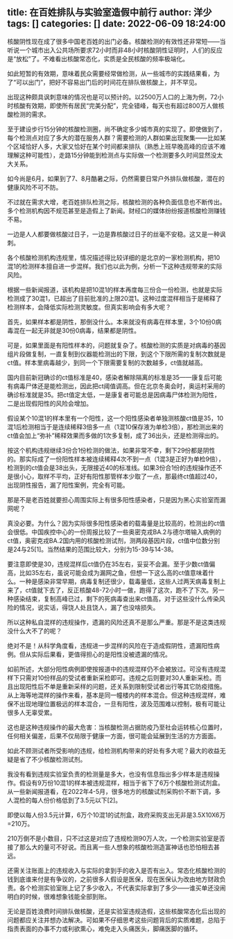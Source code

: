 title: 在百姓排队与实验室造假中前行
author: 洋少
tags: []
categories: []
date: 2022-06-09 18:24:00
---
核酸阴性现在成了很多中国老百姓的出门必备。<!-- more -->核酸检测的有效性还非常短——当听说一个城市出入公共场所要求72小时而非48小时核酸阴性证明时，人们的反应是“放松”了。不难看出核酸常态化，实质是全民核酸的频率极端化。

如此短暂的有效期，意味着民众需要经常做检测，从一些城市的实践结果看，为了“可以出门”，把好不容易出门后的时间花在排队做核酸上，并不罕见。

出现这种颇具讽刺意味的情况也是可以预计的。以2500万人口的上海为例，72小时核酸有效期，即使所有居民“完美分配”，完全错峰，每天也有超过800万人做核酸检测的需求。

至于建设步行15分钟的核酸检测圈，尚不确定多少城市真的实现了。即使做到了，每个检测点对应了多大的潜在服务人群？需要检测的人群如果出现聚集——比如某个区域恰好人多，大家又恰好在某个时间都来排队（熟悉上班早晚高峰的应该不难理解这种可能性），走路15分钟能到检测点与实际做一个检测要多久时间显然没太大关系。

如今尚是6月，如果到了7、8月酷暑之际，仍然需要日常户外排队做核酸，潜在的健康风险不可不防。

不过就在需求大增，老百姓排队检测之际，核酸检测的各种负面信息也不断传出。多个检测机构因不规范甚至是造假上了新闻。财经口的媒体纷纷报道核酸检测赚钱不易。

一边是人人都要做核酸过日子，一边是靠核酸过日子的丝毫不安稳。这又是一种讽刺。

各个核酸检测机构违规里，情况描述得比较详细的是北京的一家检测机构，把10混1的检测样本擅自进一步混样。我们也以此为例，分析一下这种违规带来的实际风险。

根据一些新闻报道，该机构是把10混1的样本再度每三份合一份检测，也就是实际检测成了30混1，已超出了目前批准的上限20混1。这种过度混样相当于是稀释了检测样本，会降低实际检测灵敏度。但真实影响会有多大呢？

首先，如果样本都是阴性，那倒没什么。本来就没有病毒在样本里，3个10份0病毒混在一起无非就是30份0病毒，结果都是阴性。

可是，如果里面是有阳性样本的，问题就复杂了。核酸检测的实质是对病毒的基因组片段做复制，一直复制到仪器能检测出的下限，到这个下限所需的复制次数就是ct值。样本里病毒越少，到同一个下限需要复制的次数越多，ct值就越高。

国内目前新冠确诊的ct值标准是40，感染者解除隔离的标准是35——康复后可能有病毒尸体还是能检测出，因此把ct阈值调高。但在北京冬奥会时，奥运村采用的确诊标准就是35。把ct值定太低，一是康复者可能总是因病毒尸体检测为阳性，二是出现假阳性的风险会增加。

假设某个10混1的样本里有一个阳性，这一个阳性感染者单独测核酸ct值是35，10混1后检测相当于是连续稀释3倍多一点（1混10保存液为单检3倍），那检测出来的ct值会加上“弥补”稀释效果而多做的1次多复制，成了36出头，还是检测得出的。

按这个机构违规继续3份合1份检测的做法，如果非常不幸，剩下29份都是阴性的。那实际成了一份阳性样本被连续稀释4次不到一点（1混3是正好为单检9倍），检测到的ct值会是38出头，无限接近40的标准线。如果3份合1份的违规操作还不是很小心，取样不平均，正好有阳性那管样本少取了一点，那最终ct值超过40，出现阴性报告，漏了阳性案例，完全有可能。

那是不是老百姓就要担心周围实际上有很多阳性感染者，只是因为黑心实验室而漏网呢？

真没必要。为什么？因为实际很多阳性感染者的载毒量是比较高的，检测出的ct值会很低。中国疾控中心的一份周报比较了一些奥密克戎BA.2与德尔塔输入病例的ct值，奥密克戎BA.2国内用的核酸检测试剂，测两段基因片段，ct值中位数分别是24与25[1]。当然结果的范围比较大，分别为15-39与14-38。

要注意即使是30，违规混样后ct值仍在35左右，妥妥不会漏。至于少数ct值偏高，比如35左右，虽说可能会成为漏网之鱼，但想一下这么高的ct值意味着什么。一种是感染非常早期，病毒复制还很少，载毒量低，这些人过两天病毒复制上来了，ct值就下去了，反正核酸48-72小时一做，跑得了这次，跑不了下次。另一种感染结束，复制高峰已过，剩下的死病毒查出来ct值高，对于这些没什么传染风险的情况，说实话，得饶人处且饶人，漏了也没啥损失。

所以这种私自混样的违规操作，遗漏的风险还真不是那么严重。那是不是这类违规没什么大不了的呢？

绝对不是！从科学角度看，违规进一步混样的风险在于造成假阴性，遗漏阳性病例。但从实际后果看，更值得担心的是阳性没被遗漏的情况。

如前所述，大部分阳性病例即使按报道中的违规混样仍不会被放过。可没有违规混样下只需对10份样品的受试者重新采检即可。违规之后则要对30人重新采检。而且出现阳性后不单是重新采样的问题，还关系到限制受试者出行等其它防疫措施。从上海等地混样的操作来看，基本是同一幢楼内的样本混合。但这种违规混样，难保不出现地理位置极远的样本混合，一旦有阳性，波及范围难以控制，极有可能让很多人无辜受累。

这也是这种违规操作的最大危害：当核酸检测占据防疫乃至社会运转核心位置时，任何相关偏差，后果不仅局限于健康一方面，很可能会延展到生活的方方面面。

如此不顾测试者所受影响的违规，给检测机构带来的好处有多大呢？最大的收益无疑是省了不少核酸检测试剂。

我没有看到违规实验室负责的检测量是多大，也没有信息指出多少样本是违规操作。假设有9万份10混1的样本被违规混样，相当于省下了6万个核酸检测试剂盒。从一些新闻报道看，在2022年4-5月，很多地方的核酸试剂采购价不断下调，多人混检的每人份价格低到了3.5元以下[2]。

即使以每人份3.5元计算，6万个10混1的试剂盒，政府采购支出无非是3.5X10X6万=210万。

210万倒不是小数目，只不过这是对应了违规检测90万人次，一个检测实验室是否接了那么大的量可不好说。而且离一些人想象的核酸检测造富神话也恐怕相去甚远。

还需关注账面上的违规收入与实际的拿到手的收入是否有出入。常态化核酸检测的钱到底谁来付是有争议的，之前很多人假设是医保，现在医保认为改由地方财政负责。各个检测实验室账上记了多少收入，不代表实际拿到了多少——谁买单还没闹明白的时候，很难想象钱能全部到账。

无论是百姓浪费时间排队做核酸，还是实验室违规造假，这些核酸常态化后出现的问题都应关注并想办法解决。可如果不仔细思考这些问题背后的实质难题，总陷于指责表面的办事不力或利欲熏心，难免走入头痛医头，脚痛医脚的循环。